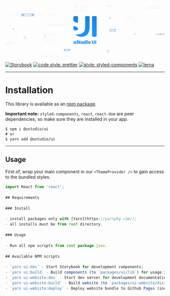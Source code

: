 ![logo](https://raw.githubusercontent.com/uStudioCompany/ustudio-ui/develop/banner.jpg)

[![Storybook](https://cdn.jsdelivr.net/gh/storybookjs/brand@master/badge/badge-storybook.svg)](https://ustudiocompany.github.io/ustudio-ui)
[![code style: prettier](https://img.shields.io/badge/code_style-prettier-ff69b4.svg?style=flat-square)](https://github.com/prettier/prettier)
[![style: styled-components](https://img.shields.io/badge/style-%F0%9F%92%85%20styled--components-orange.svg?colorB=daa357&colorA=db748e)](https://github.com/styled-components/styled-components)
[![lerna](https://img.shields.io/badge/maintained%20with-lerna-cc00ff.svg)](https://lerna.js.org/)

---

# Installation

This library is available as an [npm package](https://www.npmjs.com/package/@ustudio/ui).

**Important note:** `styled-components`, `react`, `react-dom` are peer dependencies, so make sure they are installed in your app.

```shell script
$ npm i @ustudio/ui
# or
$ yarn add @ustudio/ui
```

---

## Usage

First of, wrap your main component in our `<ThemeProvider />` to gain access to the bundled styles.

```jsx
import React from 'react';

## Requirements

### Install

- install packages only with [Yarn](https://yarnpkg.com/);
- all installs must be from root directory.

### Usage

- Run all npm scripts from root package.json.

## Available NPM scripts

- `yarn ui:dev` - Start Storybook for development components;
- `yarn ui:build` - Build components (to `packages/ui/lib`) for usage in website and publication;
- `yarn ui-website:dev` - Start dev server for development documentation website (include command `ui:build`);
- `yarn ui-website:build` - Build website (to `packages/ui-website/dist`) for deploy to production (include command `ui:build`);
- `yarn ui-website:deploy` - Deploy website bundle to Github Pages (include commands: `ui:build`, `ui-website:build`).
